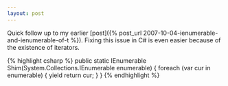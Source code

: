 ```yaml
---
layout: post
---
```

Quick follow up to my earlier [post]({% post_url 2007-10-04-ienumerable-and-ienumerable-of-t %}).  Fixing this issue in C# is even easier because of the existence of iterators.

    
{% highlight csharp %}
public static IEnumerable<object> Shim(System.Collections.IEnumerable enumerable)
{
    foreach (var cur in enumerable)
    {
        yield return cur;
    }
}
{% endhighlight %}


    

